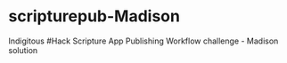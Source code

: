 # scripturepub-Madison
Indigitous #Hack Scripture App Publishing Workflow challenge - Madison solution
